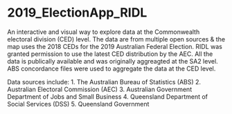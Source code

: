 # 2019_ElectionApp_RIDL

[](https://regionalinnovationdatalab.shinyapps.io/Dashboard/) 

An interactive and visual way to explore data at the Commonwealth electoral division (CED) level.  The data are from multiple open sources & the map uses the 2018 CEDs for the 2019 Australian Federal Election. RIDL was granted permission to use the latest CED distribution by the AEC.
All the data is publically available and was originally aggreagted at the SA2 level. ABS concordance files were used to aggregate the data at the CED level.

Data sources include:
    1.  The Australian Bureau of Statistics (ABS)
    2.  Australian Electoral Commission (AEC)
    3.  Australian Government Department of Jobs and Small Business
    4.  Queensland Department of Social Services (DSS)
    5.  Queensland Government
    